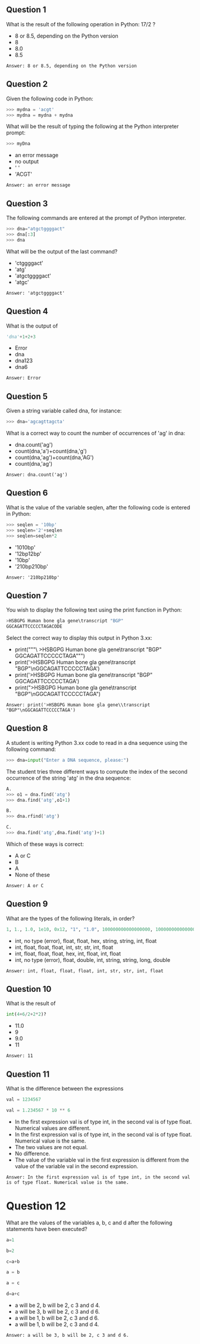 ## Question 1
What is the result of the following operation in Python: 17/2 ?
* 8 or 8.5, depending on the Python version
* 8
* 8.0
* 8.5
```
Answer: 8 or 8.5, depending on the Python version
```

## Question 2
Given the following code in Python:
```python
>>> mydna = 'acgt'
>>> mydna = mydna + mydna
```
What will be the result of typing the following at the Python interpreter prompt:
```python
>>> myDna
```
* an error message
* no output
* ' '
* 'ACGT'
```
Answer: an error message
```

## Question 3
The following commands are entered at the prompt of Python interpreter.
```python
>>> dna="atgctggggact"
>>> dna[:3]
>>> dna
```
What will be the output of the last command?
* 'ctggggact'
* 'atg'
* 'atgctggggact'
* 'atgc'
```
Answer: 'atgctggggact'
```

## Question 4
What is the output of
```python
'dna'+1+2+3
```
* Error
* dna
* dna123
* dna6
```
Answer: Error
```

## Question 5
Given a string variable called dna, for instance:
```python
>>> dna='agcagttagcta'
```
What is a correct way to count the number of occurrences of 'ag' in dna:
* dna.count('ag')
* count(dna,'a')+count(dna,'g')
* count(dna,'ag')+count(dna,'AG')
* count(dna,'ag')
```
Answer: dna.count('ag')
```

## Question 6
What is the value of the variable seqlen, after the following code is entered in Python:
```python
>>> seqlen = '10bp'
>>> seqlen='2'+seqlen
>>> seqlen=seqlen*2
```
* '1010bp'
* '12bp12bp'
* '10bp'
* '210bp210bp'
```
Answer: '210bp210bp'
```

## Question 7
You wish to display the following text using the print function in Python:
```python
>HSBGPG Human bone gla gene\transcript "BGP"
GGCAGATTCCCCCTAGACODE
```
Select the correct way to display this output in Python 3.xx:
* print("""\ >HSBGPG Human bone gla gene\transcript "BGP" GGCAGATTCCCCCTAGA""")
* print('>HSBGPG Human bone gla gene\\transcript "BGP"\nGGCAGATTCCCCCTAGA')
* print('>HSBGPG Human bone gla gene\transcript "BGP"
  GGCAGATTCCCCCTAGA')
* print(">HSBGPG Human bone gla gene\transcript "BGP"\nGGCAGATTCCCCCTAGA")
```
Answer: print('>HSBGPG Human bone gla gene\\transcript "BGP"\nGGCAGATTCCCCCTAGA')
```

## Question 8
A student is writing Python 3.xx code to read in a dna sequence using the following command:
```python
>>> dna=input("Enter a DNA sequence, please:")
```
The student tries three different ways to compute the index of the second occurrence of the string 'atg' in the dna sequence:
```python
A.
>>> o1 = dna.find('atg')
>>> dna.find('atg',o1+1)

B.
>>> dna.rfind('atg')

C. 
>>> dna.find('atg',dna.find('atg')+1) 
```
Which of these ways is correct:
* A or C
* B
* A
* None of these
```
Answer: A or C
```

## Question 9
What are the types of the following literals, in order?
```python
1, 1., 1.0, 1e10, 0x12, "1", "1.0", 100000000000000000, 100000000000000000.0
```
* int, no type (error), float, float, hex, string, string, int, float
* int, float, float, float, int, str, str, int, float
* int, float, float, float, hex, int, float, int, float
* int, no type (error), float, double, int, string, string, long, double
```
Answer: int, float, float, float, int, str, str, int, float
```

## Question 10
What is the result of 
```python
int(4+6/2+2*2)?
```
* 11.0
* 9
* 9.0
* 11
```
Answer: 11
```

## Question 11
What is the difference between the expressions
```python
val = 1234567 

val = 1.234567 * 10 ** 6
```
* In the first expression val is of type int, in the second val is of type float. Numerical values are different. 
* In the first expression val is of type int, in the second val is of type float. Numerical value is the same.
* The two values are not equal.
* No difference.
* The value of the variable val in the first expression is different from the value of the variable val in the second expression.
```
Answer: In the first expression val is of type int, in the second val is of type float. Numerical value is the same.
```

# Question 12
What are the values of the variables a, b, c and d after the following statements have been executed?
```python
a=1

b=2

c=a+b

a = b

a = c

d=a+c
```
* a will be 2, b will be 2, c 3 and d 4.
* a will be 3, b will be 2, c 3 and d 6.
* a will be 1, b will be 2, c 3 and d 6.
* a will be 1, b will be 2, c 3 and d 4.
```
Answer: a will be 3, b will be 2, c 3 and d 6.
```
